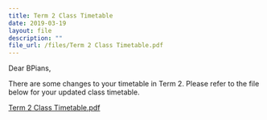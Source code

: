 ```yaml
---
title: Term 2 Class Timetable
date: 2019-03-19
layout: file
description: ""
file_url: /files/Term 2 Class Timetable.pdf
---
```


Dear BPians,

  

There are some changes to your timetable in Term 2. Please refer to the file below for your updated class timetable.

  

[Term 2 Class Timetable.pdf](https://www-bpghs-moe-edu-sg-admin.cwp.sg/qql/slot/u148/BPGHS%202019/Announcements%20&%20Updates/Term%202%20Class%20Timetable/Term%202%20Class%20Timetable.pdf)